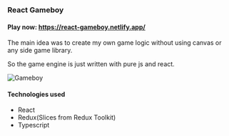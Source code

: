 ### React Gameboy

#### Play now: https://react-gameboy.netlify.app/

The main idea was to create my own game logic without using canvas or any side game library. 

So the game engine is just written with pure js and react.

![Gameboy](https://i.imgur.com/hc96tls.gif)

#### Technologies used
- React
- Redux(Slices from Redux Toolkit)
- Typescript

